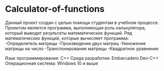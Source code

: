 # Calculator-of-functions
Данный проект создан с целью помощи студентам в учебном процессе. Проектом является программа, выполняющая роль калькулятора, который выводит результаты математических функций. 
Ряд математических функций, которые вычисляет программа:
-Определитель матрицы
-Произведение двух матриц
-Умножение матрицы на число
-Транспонирование матрицы
-Квадратное уравнение

Язык программирования: С++
Среда разработки: Embarcadero Dev-C++
Операционная система: Windows 10 и выше
